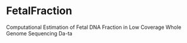 # FetalFraction
Computational Estimation of Fetal DNA Fraction in Low Coverage Whole Genome Sequencing Da-ta
